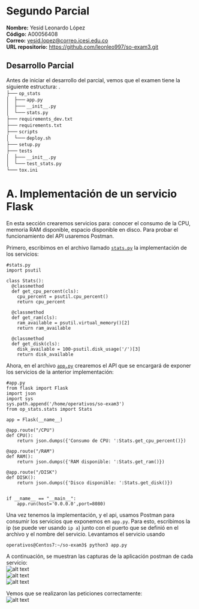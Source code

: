 # Segundo Parcial  
**Nombre:** Yesid Leonardo López  
**Código:** A00056408  
**Correo:** yesid.lopez@correo.icesi.edu.co  
**URL repositorio:** https://github.com/leonleo997/so-exam3.git  

## Desarrollo Parcial  

Antes de iniciar el desarrollo del parcial, vemos que el examen tiene la siguiente estructura:
.  
├── `op_stats`  
│   ├── `app.py`  
│   ├── `__init__.py`  
│   └── `stats.py`  
├── `requirements_dev.txt`  
├── `requirements.txt`  
├── `scripts`  
│   └── `deploy.sh`  
├── `setup.py`  
├── `tests`  
│   ├── `__init__.py`  
│   └── `test_stats.py`  
└── `tox.ini`  

# A. Implementación de un servicio Flask  

En esta sección crearemos servicios para: conocer el consumo de la CPU, memoria RAM disponible, espacio disponible en disco. Para probar el funcionamiento del API usaremos Postman.  

Primero, escribimos en el archivo llamado [`stats.py`](https://github.com/leonleo997/so-exam3/blob/yesidlopez/exam3/op_stats/stats.py) la implementación de los servicios:  
```console
#stats.py  
import psutil

class Stats():
  @classmethod
  def get_cpu_percent(cls):
    cpu_percent = psutil.cpu_percent()
    return cpu_percent

  @classmethod
  def get_ram(cls):
    ram_available = psutil.virtual_memory()[2]
    return ram_available

  @classmethod
  def get_disk(cls):
    disk_available = 100-psutil.disk_usage('/')[3]
    return disk_available

```  
Ahora, en el archivo [`app.py`](https://github.com/leonleo997/so-exam3/blob/yesidlopez/exam3/op_stats/app.py) crearemos el API que se encargará de exponer los servicios de la anterior implementación:  
```console
#app.py 
from flask import Flask
import json
import sys
sys.path.append('/home/operativos/so-exam3')
from op_stats.stats import Stats

app = Flask(__name__)

@app.route("/CPU")
def CPU():
    return json.dumps({'Consumo de CPU: ':Stats.get_cpu_percent()})

@app.route("/RAM")
def RAM():
    return json.dumps({'RAM disponible: ':Stats.get_ram()})

@app.route("/DISK")
def DISK():
    return json.dumps({'Disco disponible: ':Stats.get_disk()})


if __name__ == "__main__":
    app.run(host='0.0.0.0',port=8080)

```  
Una vez tenemos la implementación, y el api, usamos Postman para consumir los servicios que exponemos en `app.py`. Para esto, escribimos la ip (se puede ver usando `ip a`) junto con el puerto que se definió en el archivo y el nombre del servicio. Levantamos el servicio usando  
```console
operativos@Centos7:~/so-exam3$ python3 app.py 
```
A continuación, se muestran las capturas de la aplicación postman de cada servicio:  
![alt text](https://github.com/leonleo997/so-exam3/blob/yesidlopez/exam3/Images/POSTMAN_CPU.PNG)  
![alt text](https://github.com/leonleo997/so-exam3/blob/yesidlopez/exam3/Images/POSTMAN_RAM.PNG)  
![alt text](https://github.com/leonleo997/so-exam3/blob/yesidlopez/exam3/Images/POSTMAN_DISK.PNG)  

Vemos que se realizaron las peticiones correctamente:   
![alt text](https://github.com/leonleo997/so-exam3/blob/yesidlopez/exam3/Images/POSTMAN_CPU.PNG)  
